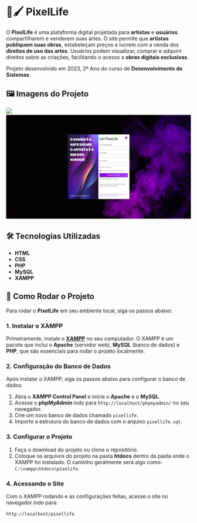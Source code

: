 # 🎨🖌️ PixelLife

O **PixelLife** é uma plataforma digital projetada para **artistas** e **usuários** compartilharem e venderem suas artes. O site permite que **artistas publiquem suas obras**, estabeleçam preços e lucrem com a venda dos **direitos de uso das artes**. Usuários podem visualizar, comprar e adquirir direitos sobre as criações, facilitando o acesso a **obras digitais exclusivas**.

Projeto desenvolvido em 2023, 2º Ano do curso de **Desenvolvimento de Sistemas**.

## 🖼️ Imagens do Projeto
![](https://github.com/joaobaradelli/PixelLife/blob/main/documentos/demo1.gif)
![](https://github.com/joaobaradelli/PixelLife/blob/main/documentos/demo2.png)

## 🛠 Tecnologias Utilizadas

- **HTML**
- **CSS**
- **PHP**
- **MySQL**
- **XAMPP**

## 🚀 Como Rodar o Projeto

Para rodar o **PixelLife** em seu ambiente local, siga os passos abaixo:

### 1. Instalar o XAMPP

Primeiramente, instale o [**XAMPP**](https://www.apachefriends.org/pt_br/index.html) no seu computador. O XAMPP é um pacote que inclui o **Apache** (servidor web), **MySQL** (banco de dados) e **PHP**, que são essenciais para rodar o projeto localmente.

### 2. Configuração do Banco de Dados

Após instalar o XAMPP, siga os passos abaixo para configurar o banco de dados:

1. Abra o **XAMPP Control Panel** e inicie o **Apache** e o **MySQL**.
2. Acesse o **phpMyAdmin** indo para `http://localhost/phpmyadmin/` no seu navegador.
3. Crie um novo banco de dados chamado `pixellife`.
4. Importe a estrutura do banco de dados com o arquivo `pixellife.sql`.

### 3. Configurar o Projeto

1. Faça o download do projeto ou clone o repositório.
2. Coloque os arquivos do projeto na pasta **htdocs** dentro da pasta onde o XAMPP foi instalado. O caminho geralmente será algo como: `C:\xampp\htdocs\pixelife`.

### 4. Acessando o Site

Com o XAMPP rodando e as configurações feitas, acesse o site no navegador indo para:

```text
http://localhost/pixellife
